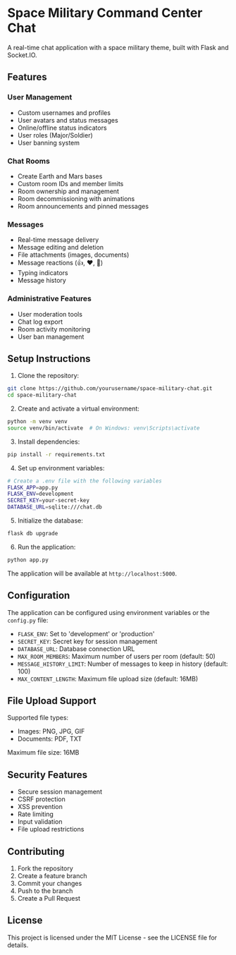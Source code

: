 # Space Military Command Center Chat

A real-time chat application with a space military theme, built with Flask and Socket.IO.

## Features

### User Management
- Custom usernames and profiles
- User avatars and status messages
- Online/offline status indicators
- User roles (Major/Soldier)
- User banning system

### Chat Rooms
- Create Earth and Mars bases
- Custom room IDs and member limits
- Room ownership and management
- Room decommissioning with animations
- Room announcements and pinned messages

### Messages
- Real-time message delivery
- Message editing and deletion
- File attachments (images, documents)
- Message reactions (👍, ❤️, 🚀)
- Typing indicators
- Message history

### Administrative Features
- User moderation tools
- Chat log export
- Room activity monitoring
- User ban management

## Setup Instructions

1. Clone the repository:
```bash
git clone https://github.com/yourusername/space-military-chat.git
cd space-military-chat
```

2. Create and activate a virtual environment:
```bash
python -m venv venv
source venv/bin/activate  # On Windows: venv\Scripts\activate
```

3. Install dependencies:
```bash
pip install -r requirements.txt
```

4. Set up environment variables:
```bash
# Create a .env file with the following variables
FLASK_APP=app.py
FLASK_ENV=development
SECRET_KEY=your-secret-key
DATABASE_URL=sqlite:///chat.db
```

5. Initialize the database:
```bash
flask db upgrade
```

6. Run the application:
```bash
python app.py
```

The application will be available at `http://localhost:5000`.

## Configuration

The application can be configured using environment variables or the `config.py` file:

- `FLASK_ENV`: Set to 'development' or 'production'
- `SECRET_KEY`: Secret key for session management
- `DATABASE_URL`: Database connection URL
- `MAX_ROOM_MEMBERS`: Maximum number of users per room (default: 50)
- `MESSAGE_HISTORY_LIMIT`: Number of messages to keep in history (default: 100)
- `MAX_CONTENT_LENGTH`: Maximum file upload size (default: 16MB)

## File Upload Support

Supported file types:
- Images: PNG, JPG, GIF
- Documents: PDF, TXT

Maximum file size: 16MB

## Security Features

- Secure session management
- CSRF protection
- XSS prevention
- Rate limiting
- Input validation
- File upload restrictions

## Contributing

1. Fork the repository
2. Create a feature branch
3. Commit your changes
4. Push to the branch
5. Create a Pull Request

## License

This project is licensed under the MIT License - see the LICENSE file for details. 